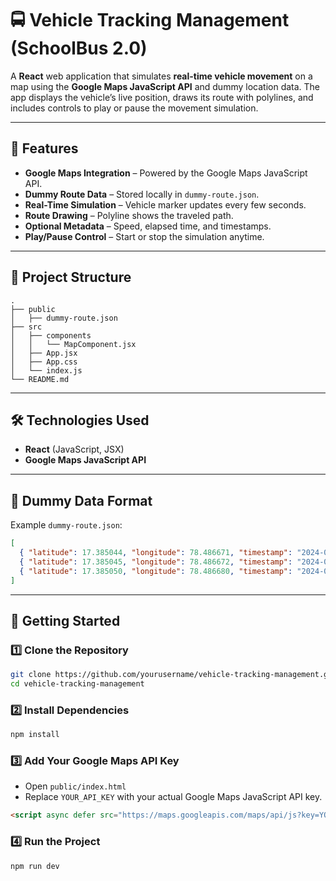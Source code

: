 # 🚍 Vehicle Tracking Management (SchoolBus 2.0)

A **React** web application that simulates **real-time vehicle movement** on a map using the **Google Maps JavaScript API** and dummy location data. The app displays the vehicle’s live position, draws its route with polylines, and includes controls to play or pause the movement simulation.

---

## 📌 Features

* **Google Maps Integration** – Powered by the Google Maps JavaScript API.
* **Dummy Route Data** – Stored locally in `dummy-route.json`.
* **Real-Time Simulation** – Vehicle marker updates every few seconds.
* **Route Drawing** – Polyline shows the traveled path.
* **Optional Metadata** – Speed, elapsed time, and timestamps.
* **Play/Pause Control** – Start or stop the simulation anytime.

---

## 📂 Project Structure

```
.
├── public
│   ├── dummy-route.json
├── src
│   ├── components
│   │   └── MapComponent.jsx
│   ├── App.jsx
│   ├── App.css
│   └── index.js
└── README.md
```

---

## 🛠️ Technologies Used

* **React** (JavaScript, JSX)
* **Google Maps JavaScript API**

---

## 📄 Dummy Data Format

Example `dummy-route.json`:

```json
[
  { "latitude": 17.385044, "longitude": 78.486671, "timestamp": "2024-07-20T10:00:00Z" },
  { "latitude": 17.385045, "longitude": 78.486672, "timestamp": "2024-07-20T10:00:05Z" },
  { "latitude": 17.385050, "longitude": 78.486680, "timestamp": "2024-07-20T10:00:10Z" }
]
```

---

## 🚀 Getting Started

### 1️⃣ Clone the Repository

```bash
git clone https://github.com/yourusername/vehicle-tracking-management.git
cd vehicle-tracking-management
```

### 2️⃣ Install Dependencies

```bash
npm install
```

### 3️⃣ Add Your Google Maps API Key

* Open `public/index.html`
* Replace `YOUR_API_KEY` with your actual Google Maps JavaScript API key.

```html
<script async defer src="https://maps.googleapis.com/maps/api/js?key=YOUR_API_KEY&callback=initMap"></script>
```

### 4️⃣ Run the Project

```bash
npm run dev
```
